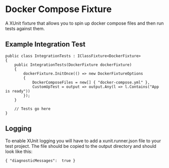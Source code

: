 # Docker Compose Fixture
A XUnit fixture that allows you to spin up docker compose files and then run tests against them.

## Example Integration Test

    public class IntegrationTests : IClassFixture<DockerFixture>
    {
        public IntegrationTests(DockerFixture dockerFixture)
        {
            dockerFixture.InitOnce(() => new DockerFixtureOptions
            {
                DockerComposeFiles = new[] { "docker-compose.yml" },
                CustomUpTest = output => output.Any(l => l.Contains("App is ready"))
            });
        }

        // Tests go here
    }

## Logging
To enable XUnit logging you will have to add a xunit.runner.json file to your test project. The file should be copied to the output directory and should look like this:
    
    { "diagnosticMessages":  true }
